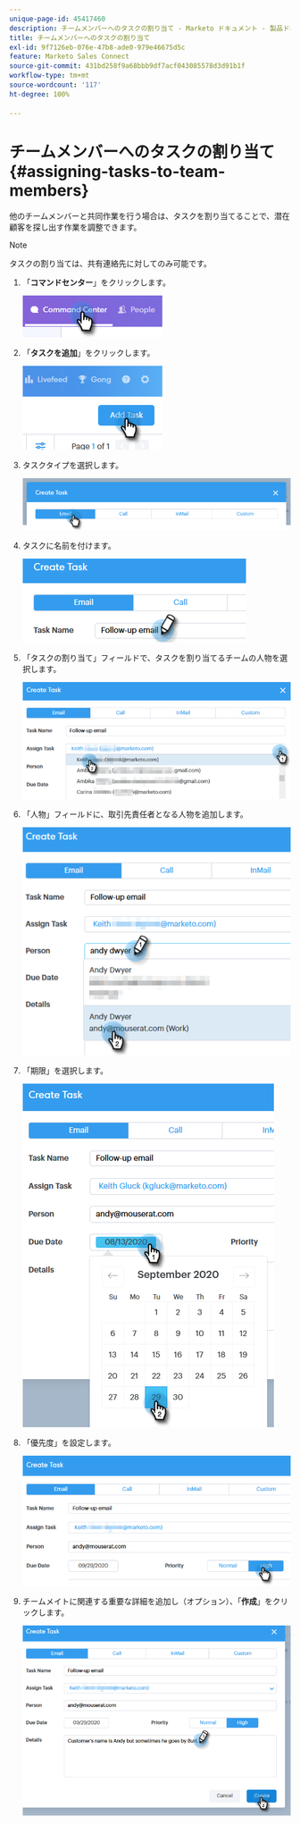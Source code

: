 ```yaml
---
unique-page-id: 45417460
description: チームメンバーへのタスクの割り当て - Marketo ドキュメント - 製品ドキュメント
title: チームメンバーへのタスクの割り当て
exl-id: 9f7126eb-076e-47b8-ade0-979e46675d5c
feature: Marketo Sales Connect
source-git-commit: 431bd258f9a68bbb9df7acf043085578d3d91b1f
workflow-type: tm+mt
source-wordcount: '117'
ht-degree: 100%

---
```


# チームメンバーへのタスクの割り当て {#assigning-tasks-to-team-members}

他のチームメンバーと共同作業を行う場合は、タスクを割り当てることで、潜在顧客を探し出す作業を調整できます。

>[!NOTE]
>
>タスクの割り当ては、共有連絡先に対してのみ可能です。

1. 「**コマンドセンター**」をクリックします。

   ![](assets/one-1.png)

1. 「**タスクを追加**」をクリックします。

   ![](assets/two-1.png)

1. タスクタイプを選択します。

   ![](assets/three-1.png)

1. タスクに名前を付けます。

   ![](assets/four-1.png)

1. 「タスクの割り当て」フィールドで、タスクを割り当てるチームの人物を選択します。

   ![](assets/five.png)

1. 「人物」フィールドに、取引先責任者となる人物を追加します。

   ![](assets/six.png)

1. 「期限」を選択します。

   ![](assets/seven.png)

1. 「優先度」を設定します。

   ![](assets/eight.png)

1. チームメイトに関連する重要な詳細を追加し（オプション）、「**作成**」をクリックします。

   ![](assets/nine.png)
